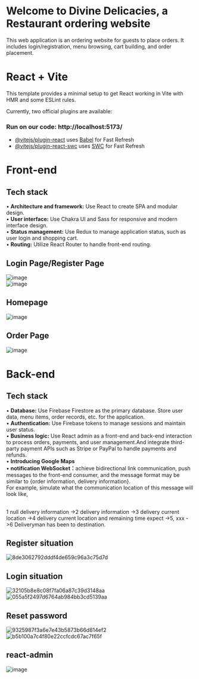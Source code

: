 # Welcome to Divine Delicacies, a Restaurant ordering website 
This web application is an ordering website for guests to place orders. It includes login/registration, menu browsing, cart building, and order placement.

# React + Vite

This template provides a minimal setup to get React working in Vite with HMR and some ESLint rules.

Currently, two official plugins are available:<br/>

### Run on our code: http://localhost:5173/

- [@vitejs/plugin-react](https://github.com/vitejs/vite-plugin-react/blob/main/packages/plugin-react/README.md) uses [Babel](https://babeljs.io/) for Fast Refresh
- [@vitejs/plugin-react-swc](https://github.com/vitejs/vite-plugin-react-swc) uses [SWC](https://swc.rs/) for Fast Refresh <br/>

# Front-end

## Tech stack
• <b>Architecture and framework:</b> Use React to create SPA and modular design.<br/>
• <b>User interface:</b> Use Chakra UI and Sass for responsive and modern interface design.<br/>
• <b>Status management:</b> Use Redux to manage application status, such as user login and shopping cart.<br/>
• <b>Routing:</b> Utilize React Router to handle front-end routing.<br/>

## Login Page/Register Page
![image](https://github.com/eTroupe5201/FoodOrderingApplication/assets/129224800/e19616c7-868a-428e-a988-39690b6523c0)
<br/>
![image](https://github.com/eTroupe5201/FoodOrderingApplication/assets/129224800/10239ad2-066e-4a82-bc6e-569f3b43bc29)

## Homepage
![image](https://github.com/eTroupe5201/FoodOrderingApplication/assets/129224800/bf41b496-81d0-4f49-a545-073f2a95a5d7)

## Order Page
![image](https://github.com/eTroupe5201/FoodOrderingApplication/assets/129224800/61eabf02-65f9-4ed4-bd6b-535e312ee8a9)

# Back-end

## Tech stack
• <b>Database:</b> Use Firebase Firestore as the primary database. Store user data, menu items, order records, etc. for the application.<br/>
• <b>Authentication:</b> Use Firebase tokens to manage sessions and maintain user status.<br/>
• <b>Business logic:</b> Use React admin as a front-end and back-end interaction to process orders, payments, and user management.And integrate third-party payment APIs such as Stripe or PayPal to handle payments and refunds.<br/>
• <b>Introducing Google Maps</b><br/>
• <b>notification WebSocket：</b>achieve bidirectional link communication, push messages to the front-end consumer, and the message format may be similar to {order information, delivery information}. <br/>For example, simulate what the communication location of this message will look like, <br/><br/>

1 null delivery information ->2 delivery information ->3 delivery current location ->4 delivery current location and remaining time expect ->5, xxx ->6 Deliveryman has been to destination.<br/>

## Register situation
![8de3062792dddf4de659c96a3c75d7d](https://github.com/eTroupe5201/FoodOrderingApplication/assets/129224800/e9d5740f-a7f4-4711-bc1a-e7752ab0bff3)

## Login situation
![32105b8e8c08f7fa06a87c39d3148aa](https://github.com/eTroupe5201/FoodOrderingApplication/assets/129224800/4975e02b-003e-40da-b24e-7fd8af0433d7)
<br/>
![055a5f2497d6764ab984bb3cd5139aa](https://github.com/eTroupe5201/FoodOrderingApplication/assets/129224800/c847b403-acd0-4ba4-8551-89c773209ac7)

## Reset password
![9325987f3a6e7e43b5873b66d814ef2](https://github.com/eTroupe5201/FoodOrderingApplication/assets/129224800/fef4b03b-8728-495e-abb1-9431e9151ecf)
<br/>
![b5b100a7c4f80e22ccfcdc67ac7f65f](https://github.com/eTroupe5201/FoodOrderingApplication/assets/129224800/0e3fec86-5a87-43aa-a2d4-3ce3bcb4744d)

## react-admin
![image](https://github.com/eTroupe5201/FoodOrderingApplication/assets/129224800/f3cdab56-0f1c-442e-8bfe-766e5a9c0df7)


